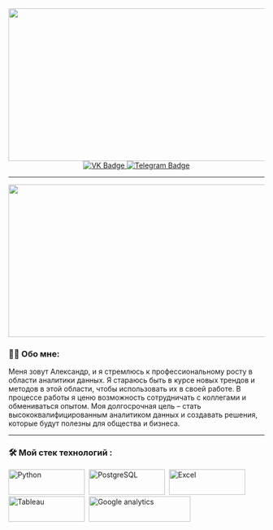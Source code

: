 
<div id="header" align="center">
  <img src="https://media.giphy.com/media/j3hl83ILQ5aQJJspLu/giphy.gif" width="700" height="300"/>
</div>

<div id="badges" align="center">
  <a href="https://vk.com/id201653873">
    <img src="https://img.shields.io/badge/VK.com-blue?logo=VK&logoColor=white" alt="VK Badge"/>
  </a>
  <a href="https://t.me/Sanches11l11">
    <img src="https://img.shields.io/badge/Telegram-darkblue?logo=Telegram&logoColor=white" alt="Telegram Badge"/>
  </a>
</div>

<div id="badges" align="center">
  <img src="https://komarev.com/ghpvc/?username=SanchesVB&style=flat-square&color=blue" alt=""/>
</div>

---

<div align="center">
  <img src="https://media.giphy.com/media/l1J9Ij5N0YKKxMNos/giphy-downsized.gif" width="600" height="300"/>
</div>

### :man_technologist: Обо мне:

Меня зовут Александр, и я стремлюсь к профессиональному росту в области аналитики данных. Я стараюсь быть в курсе новых трендов и методов в этой области, чтобы использовать их в своей работе. В процессе работы я ценю возможность сотрудничать с коллегами и обмениваться опытом. Моя долгосрочная цель – стать высококвалифицированным аналитиком данных и создавать решения, которые будут полезны для общества и бизнеса.

----
### :hammer_and_wrench: Мой стек технологий :

<div>
  <img src="https://img.shields.io/badge/Python-blue?logo=Python&logoColor=white" title="Python" alt="Python" width="150" height="50"/>&nbsp;
  <img src="https://img.shields.io/badge/PostgreSQL-darkblue?logo=PostgreSQL&logoColor=white" title="PostgreSQL" alt="PostgreSQL" width="150" height="50"/>&nbsp;
  <img src="https://img.shields.io/badge/Excel-green?" title="Excel" alt="Excel" width="150" height="50"/>&nbsp;
  <img src="https://img.shields.io/badge/Tableau-darkblue?logo=Tableau&logoColor=white" title="Tableau" alt="Tableau" width="150" height="50"/>&nbsp;
  <img src="https://img.shields.io/badge/Google%20analytics-orange?logo=google%20analytics&logoColor=white" title="Google analytics" alt="Google analytics" width="200" height="50"/>&nbsp;
</div>


<!--
**SanchesVB/SanchesVB** is a ✨ _special_ ✨ repository because its `README.md` (this file) appears on your GitHub profile.

Here are some ideas to get you started:

- 🔭 I’m currently working on ...
- 🌱 I’m currently learning ...
- 👯 I’m looking to collaborate on ...
- 🤔 I’m looking for help with ...
- 💬 Ask me about ...
- 📫 How to reach me: ...
- 😄 Pronouns: ...
- ⚡ Fun fact: ...
-->
